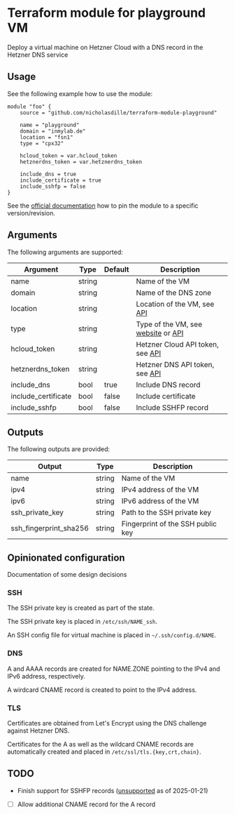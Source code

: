 # Terraform module for playground VM

Deploy a virtual machine on Hetzner Cloud with a DNS record in the Hetzner DNS service

## Usage

See the following example how to use the module:

```hcl
module "foo" {
    source = "github.com/nicholasdille/terraform-module-playground"

    name = "playground"
    domain = "inmylab.de"
    location = "fsn1"
    type = "cpx32"

    hcloud_token = var.hcloud_token
    hetznerdns_token = var.hetznerdns_token

    include_dns = true
    include_certificate = true
    include_sshfp = false
}
```

See the [official documentation](https://developer.hashicorp.com/terraform/language/modules/sources#selecting-a-revision) how to pin the module to a specific version/revision.

## Arguments

The following arguments are supported:

| Argument            | Type   | Default | Description             |
| ------------------- | ------ | ------- | ----------------------- |
| name                | string |         | Name of the VM          |
| domain              | string |         | Name of the DNS zone    |
| location            | string |         | Location of the VM, see [API](https://docs.hetzner.cloud/#locations) |
| type                | string |         | Type of the VM, see [website](https://www.hetzner.com/de/cloud/) or [API](https://docs.hetzner.cloud/#server-types) |
| hcloud_token        | string |         | Hetzner Cloud API token, see [API](https://docs.hetzner.cloud/#authentication) |
| hetznerdns_token    | string |         | Hetzner DNS API token, see [API](https://dns.hetzner.com/api-docs) |
| include_dns         | bool   | true    | Include DNS record       |
| include_certificate | bool   | false   | Include certificate     |
| include_sshfp       | bool   | false   | Include SSHFP record    |

## Outputs

The following outputs are provided:

| Output                 | Type   | Description                       |
| ---------------------- | ------ | --------------------------------- |
| name                   | string | Name of the VM                    |
| ipv4                   | string | IPv4 address of the VM            |
| ipv6                   | string | IPv6 address of the VM            |
| ssh_private_key        | string | Path to the SSH private key       |
| ssh_fingerprint_sha256 | string | Fingerprint of the SSH public key |

## Opinionated configuration

Documentation of some design decisions

### SSH

The SSH private key is created as part of the state.

The SSH private key is placed in `/etc/ssh/NAME_ssh`.

An SSH config file for virtual machine is placed in `~/.ssh/config.d/NAME`.

### DNS

A and AAAA records are created for NAME.ZONE pointing to the IPv4 and IPv6 address, respectively.

A wirdcard CNAME record is created to point to the IPv4 address.

### TLS

Certificates are obtained from Let's Encrypt using the DNS challenge against Hetzner DNS.

Certificates for the A as well as the wildcard CNAME records are automatically created and placed in `/etc/ssl/tls.{key,crt,chain}`.

## TODO

- Finish support for SSHFP records ([unsupported](https://docs.hetzner.com/dns-console/dns/general/supported-dns-record-types) as of 2025-01-21)
- [ ] Allow additional CNAME record for the A record
